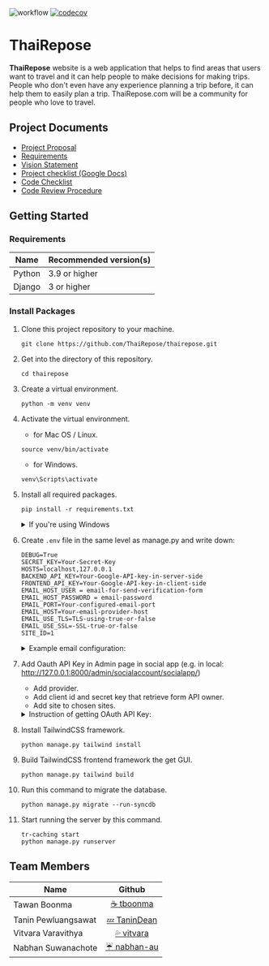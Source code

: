 ![workflow](https://github.com/ThaiRepose/thairepose/actions/workflows/django.yml/badge.svg)
[![codecov](https://codecov.io/gh/ThaiRepose/thairepose/branch/beta/graph/badge.svg?token=uocBU8wW8W)](https://codecov.io/gh/ThaiRepose/thairepose)
# ThaiRepose
**ThaiRepose** website is a web application that helps to find areas that users want to travel and it can help people to make decisions for making trips. People who don't even have any experience planning a trip before, it can help them to easily plan a trip. ThaiRepose.com will be a community for people who love to travel.

## Project Documents
- [Project Proposal](https://docs.google.com/document/d/1mOMiqBmQl6vW7RYVQD6Gk-mEcFnmdsmku2gpTglZRmE)
- [Requirements](../../wiki/Requirements)    
- [Vision Statement](../../wiki/Vision%20Statement)    
- [Project checklist (Google Docs)](https://docs.google.com/document/d/12oLF6wH6xnCxpRtHZMbSnVHXy6lJ3YwSO2AbnYKVLAI/)    
- [Code Checklist](../../wiki/Code%20Checklist)    
- [Code Review Procedure](../../wiki/Code%20Review%20Procedure)

## Getting Started
### Requirements
|Name  | Recommended version(s)|   
|------|-----------------------|
|Python | 3.9 or higher |
|Django | 3 or higher |

### Install Packages
1. Clone this project repository to your machine.

    ```
    git clone https://github.com/ThaiRepose/thairepose.git
    ```
2. Get into the directory of this repository.

    ```
    cd thairepose
    ```
3. Create a virtual environment.

    ```
    python -m venv venv
    ```
4. Activate the virtual environment.

    - for Mac OS / Linux.   
    ```
    source venv/bin/activate
    ```
    - for Windows.   
    ```
    venv\Scripts\activate
    ```
5. Install all required packages.

    ```
    pip install -r requirements.txt
    ```
   <details>
    <summary>If you're using Windows</summary>
    Run this command to install caching system.

    ```
    pip install --editable src\caching\.
    ```
   </details>


6. Create `.env` file in the same level as manage.py and write down:

   ```
   DEBUG=True
   SECRET_KEY=Your-Secret-Key
   HOSTS=localhost,127.0.0.1
   BACKEND_API_KEY=Your-Google-API-key-in-server-side
   FRONTEND_API_KEY=Your-Google-API-key-in-client-side
   EMAIL_HOST_USER = email-for-send-verification-form 
   EMAIL_HOST_PASSWORD = email-password
   EMAIL_PORT=Your-configured-email-port
   EMAIL_HOST=Your-email-provider-host
   EMAIL_USE_TLS=TLS-using-true-or-false
   EMAIL_USE_SSL=-SSL-true-or-false
   SITE_ID=1
   ```
   <details>
   <summary>Example email configuration:</summary>     
    
   - [Gmail](https://www.lifewire.com/what-are-the-gmail-smtp-settings-1170854)
   - [Outlook](https://getmailspring.com/setup/access-hotmail-com-via-imap-smtp)
   
     **Warning: If you use Gmail you have to adjust to less secure**
   </details>

7. Add Oauth API Key in Admin page in social app (e.g. in local: http://127.0.0.1:8000/admin/socialaccount/socialapp/) 
    - Add provider.
    - Add client id and secret key that retrieve form API owner.
    - Add site to chosen sites.

    <details>
    <summary>Instruction of getting OAuth API Key:</summary>     
    
    - [For all provider](https://django-allauth.readthedocs.io/en/latest/providers.html)    
    - [Another Example for Google](https://www.ibm.com/docs/en/app-connect/cloud?topic=gmail-connecting-google-application-by-providing-credentials-app-connect-use-basic-oauth)
    </details>

8. Install TailwindCSS framework.

   ```
   python manage.py tailwind install
   ```
9. Build TailwindCSS frontend framework the get GUI.

   ```
   python manage.py tailwind build
   ```
10. Run this command to migrate the database.

    ```
    python manage.py migrate --run-syncdb
    ```
11. Start running the server by this command.
    ```
    tr-caching start
    python manage.py runserver
    ```




## Team Members
| Name | Github  |
|------|:-------:|
| Tawan Boonma | [☕️ tboonma](https://github.com/tboonma) |
| Tanin Pewluangsawat | [💤 TaninDean](https://github.com/TaninDean) |
| Vitvara Varavithya | [💦 vitvara](https://github.com/vitvara) |
| Nabhan Suwanachote | [ ☔ nabhan-au](https://github.com/nabhan-au) |

